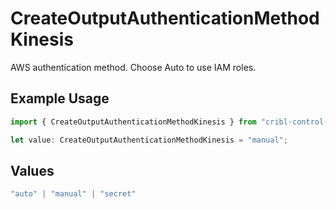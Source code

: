 # CreateOutputAuthenticationMethodKinesis

AWS authentication method. Choose Auto to use IAM roles.

## Example Usage

```typescript
import { CreateOutputAuthenticationMethodKinesis } from "cribl-control-plane/models/operations";

let value: CreateOutputAuthenticationMethodKinesis = "manual";
```

## Values

```typescript
"auto" | "manual" | "secret"
```
